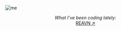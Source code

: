 ![me](https://github.com/user-attachments/assets/c03be268-b082-4045-a1ec-7f17bf31e09a)

<p align="center">
  <i>What I’ve been coding lately:</i><br>
  <a href="https://polyglotparrot.github.io/jump/" target="_blank" rel="noopener noreferrer">REAVN ↗</a>
</p>
























  



